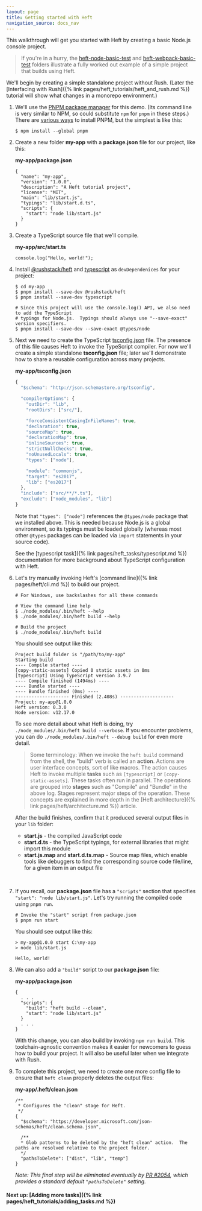 ```yaml
---
layout: page
title: Getting started with Heft
navigation_source: docs_nav
---
```


This walkthrough will get you started with Heft by creating a basic Node.js console project.

> If you're in a hurry, the
> [heft-node-basic-test](https://github.com/microsoft/rushstack/tree/master/build-tests/heft-node-basic-test)
> and [heft-webpack-basic-test](https://github.com/microsoft/rushstack/tree/master/build-tests/heft-webpack-basic-test)
> folders illustrate a fully worked out example of a simple project that builds using Heft.

We'll begin by creating a simple standalone project without Rush.  (Later the [Interfacing with Rush]({% link pages/heft_tutorials/heft_and_rush.md %}) tutorial will show what changes in a monorepo environment.)

1. We'll use the [PNPM package manager](https://pnpm.js.org/) for this demo.  (Its command line is very similar to NPM, so could substitute `npm` for `pnpm` in these steps.)  There are [various ways](https://pnpm.js.org/en/installation.html) to install PNPM, but the simplest is like this:

    ```shell
    $ npm install --global pnpm
    ```

2. Create a new folder **my-app** with a **package.json** file for our project, like this:

    **my-app/package.json**
    ```
    {
      "name": "my-app",
      "version": "1.0.0",
      "description": "A Heft tutorial project",
      "license": "MIT",
      "main": "lib/start.js",
      "typings": "lib/start.d.ts",
      "scripts": {
        "start": "node lib/start.js"
      }
    }
    ```

3. Create a TypeScript source file that we'll compile.

    **my-app/src/start.ts**
    ```
    console.log("Hello, world!");
    ```

4. Install [@rushstack/heft](https://www.npmjs.com/package/@rushstack/heft) and [typescript](https://www.npmjs.com/package/typescript) as `devDependenices` for your project:

    ```shell
    $ cd my-app
    $ pnpm install --save-dev @rushstack/heft
    $ pnpm install --save-dev typescript

    # Since this project will use the console.log() API, we also need to add the TypeScript
    # typings for Node.js.  Typings should always use "--save-exact" version specifiers.
    $ pnpm install --save-dev --save-exact @types/node
    ```

5. Next we need to create the TypeScript [tsconfig.json](https://www.typescriptlang.org/docs/handbook/tsconfig-json.html) file.  The presence of this file causes Heft to invoke the TypeScript compiler.  For now we'll create a simple standalone **tsconfig.json** file; later we'll demonstrate how to share a reusable configuration across many projects.

    **my-app/tsconfig.json**
    ```js
    {
      "$schema": "http://json.schemastore.org/tsconfig",

      "compilerOptions": {
        "outDir": "lib",
        "rootDirs": ["src/"],

        "forceConsistentCasingInFileNames": true,
        "declaration": true,
        "sourceMap": true,
        "declarationMap": true,
        "inlineSources": true,
        "strictNullChecks": true,
        "noUnusedLocals": true,
        "types": ["node"],

        "module": "commonjs",
        "target": "es2017",
        "lib": ["es2017"]
      },
      "include": ["src/**/*.ts"],
      "exclude": ["node_modules", "lib"]
    }
    ```

    Note that `"types": ["node"]` references the `@types/node` package that we installed above.  This is needed because Node.js is a global environment, so its typings must be loaded globally (whereas most other `@types` packages can be loaded via `import` statements in your source code).

    See the [typescript task]({% link pages/heft_tasks/typescript.md %}) documentation for more background about TypeScript configuration with Heft.

6. Let's try manually invoking Heft's [command line]({% link pages/heft/cli.md %}) to build our project.

    ```shell
    # For Windows, use backslashes for all these commands

    # View the command line help
    $ ./node_modules/.bin/heft --help
    $ ./node_modules/.bin/heft build --help

    # Build the project
    $ ./node_modules/.bin/heft build
    ```

    You should see output like this:

    ```
    Project build folder is "/path/to/my-app"
    Starting build
    ---- Compile started ----
    [copy-static-assets] Copied 0 static assets in 0ms
    [typescript] Using TypeScript version 3.9.7
    ---- Compile finished (1494ms) ----
    ---- Bundle started ----
    ---- Bundle finished (0ms) ----
    -------------------- Finished (2.408s) --------------------
    Project: my-app@1.0.0
    Heft version: 0.3.0
    Node version: v12.17.0
    ```

    To see more detail about what Heft is doing, try `./node_modules/.bin/heft build --verbose`.  If you encounter problems, you can do `./node_modules/.bin/heft --debug build` for even more detail.

    > Some terminology:  When we invoke the `heft build` command from the shell, the "build" verb is called an **action**.  Actions are user interface concepts, sort of like macros.  The action causes Heft to invoke multiple **tasks** such as `[typescript]` or `[copy-static-assets]`.  These tasks often run in parallel.  The operations are grouped into **stages** such as "Compile" and "Bundle" in the above log.  Stages represent major steps of the operation.  These concepts are explained in more depth in the [Heft architecture]({% link pages/heft/architecture.md %}) article.

    After the build finishes, confirm that it produced several output files in your `lib` folder:
    - **start.js** - the compiled JavaScript code
    - **start.d.ts** - the TypeScript typings, for external libraries that might import this module
    - **start.js.map** and **start.d.ts.map** - Source map files, which enable tools like debuggers to find the corresponding source code file/line, for a given item in an output file

    &nbsp;

7. If you recall, our **package.json** file has a `"scripts"` section that specifies `"start": "node lib/start.js"`.  Let's try running the compiled code using `pnpm run`.

    ```shell
    # Invoke the "start" script from package.json
    $ pnpm run start
    ```

    You should see output like this:
    ```
    > my-app@1.0.0 start C:\my-app
    > node lib/start.js

    Hello, world!
    ```

8. We can also add a `"build"` script to our **package.json** file:

    **my-app/package.json**
    ```
    {
      . . .
      "scripts": {
        "build": "heft build --clean",
        "start": "node lib/start.js"
      }
      . . .
    }
    ```

    With this change, you can also build by invoking `npm run build`.  This toolchain-agnostic convention makes it easier for newcomers to guess how to build your project.  It will also be useful later when we integrate with Rush.

9. To complete this project, we need to create one more config file to ensure that `heft clean` properly deletes the output files:

    **my-app/.heft/clean.json**
    ```
    /**
     * Configures the "clean" stage for Heft.
     */
    {
      "$schema": "https://developer.microsoft.com/json-schemas/heft/clean.schema.json",

      /**
      * Glob patterns to be deleted by the "heft clean" action.  The paths are resolved relative to the project folder.
      */
      "pathsToDelete": ["dist", "lib", "temp"]
    }
    ```

    _Note: This final step will be eliminated eventually by [PR #2054](https://github.com/microsoft/rushstack/pull/2054), which provides a standard default `"pathsToDelete"` setting._


#### Next up: [Adding more tasks]({% link pages/heft_tutorials/adding_tasks.md %})
